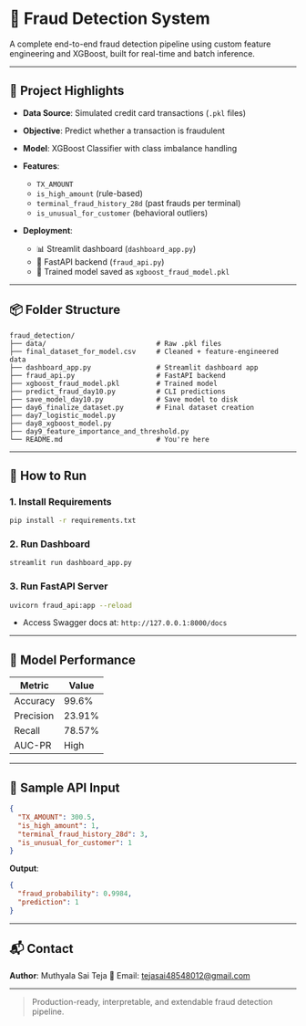 # 🚨 Fraud Detection System

A complete end-to-end fraud detection pipeline using custom feature engineering and XGBoost, built for real-time and batch inference.

---

## 🧠 Project Highlights

* **Data Source**: Simulated credit card transactions (`.pkl` files)
* **Objective**: Predict whether a transaction is fraudulent
* **Model**: XGBoost Classifier with class imbalance handling
* **Features**:

  * `TX_AMOUNT`
  * `is_high_amount` (rule-based)
  * `terminal_fraud_history_28d` (past frauds per terminal)
  * `is_unusual_for_customer` (behavioral outliers)
* **Deployment**:

  * 📊 Streamlit dashboard (`dashboard_app.py`)
  * 🚀 FastAPI backend (`fraud_api.py`)
  * 🧠 Trained model saved as `xgboost_fraud_model.pkl`

---

## 📦 Folder Structure

```
fraud_detection/
├── data/                           # Raw .pkl files
├── final_dataset_for_model.csv     # Cleaned + feature-engineered data
├── dashboard_app.py                # Streamlit dashboard app
├── fraud_api.py                    # FastAPI backend
├── xgboost_fraud_model.pkl         # Trained model
├── predict_fraud_day10.py          # CLI predictions
├── save_model_day10.py             # Save model to disk
├── day6_finalize_dataset.py        # Final dataset creation
├── day7_logistic_model.py
├── day8_xgboost_model.py
├── day9_feature_importance_and_threshold.py
└── README.md                       # You're here
```

---

## 🚀 How to Run

### 1. Install Requirements

```bash
pip install -r requirements.txt
```

### 2. Run Dashboard

```bash
streamlit run dashboard_app.py
```

### 3. Run FastAPI Server

```bash
uvicorn fraud_api:app --reload
```

* Access Swagger docs at: `http://127.0.0.1:8000/docs`

---

## 🎯 Model Performance

| Metric    | Value  |
| --------- | ------ |
| Accuracy  | 99.6%  |
| Precision | 23.91% |
| Recall    | 78.57% |
| AUC-PR    | High   |

---

## 🧪 Sample API Input

```json
{
  "TX_AMOUNT": 300.5,
  "is_high_amount": 1,
  "terminal_fraud_history_28d": 3,
  "is_unusual_for_customer": 1
}
```

**Output**:

```json
{
  "fraud_probability": 0.9984,
  "prediction": 1
}
```

---

## 📬 Contact

**Author**: Muthyala Sai Teja
📧 Email: [tejasai48548012@gmail.com](mailto:tejasai48548012@gmail.com)

---

> Production-ready, interpretable, and extendable fraud detection pipeline.
